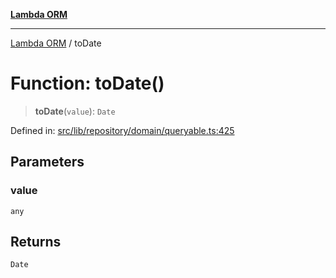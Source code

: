 [**Lambda ORM**](../README.md)

***

[Lambda ORM](../README.md) / toDate

# Function: toDate()

> **toDate**(`value`): `Date`

Defined in: [src/lib/repository/domain/queryable.ts:425](https://github.com/lambda-orm/lambdaorm-base/blob/5f10bdc7d0f008296efbcbe89bc2bf1ed03aaaef/src/lib/repository/domain/queryable.ts#L425)

## Parameters

### value

`any`

## Returns

`Date`
